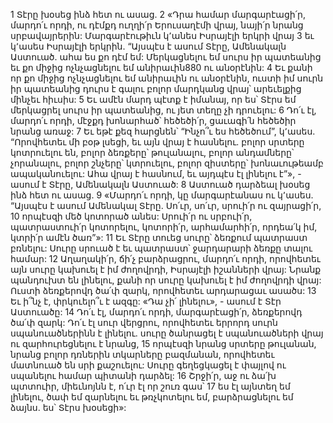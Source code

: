 1 Տէրը խօսեց ինձ հետ ու ասաց. 2 «Դրա համար մարգարէացի՛ր, մարդո՛ւ որդի, ու դէմքդ ուղղի՛ր Երուսաղէմի վրայ, նայի՛ր նրանց սրբավայրերին: Մարգարէութիւն կ՚անես Իսրայէլի երկրի վրայ 3 եւ կ՚ասես Իսրայէլի երկրին. “Այսպէս է ասում Տէրը, Ամենակալն Աստուած. ահա ես քո դէմ եմ: Մերկացնելու եմ սուրս իր պատեանից եւ քո միջից ոչնչացնելու եմ անիրաւին880 ու անօրէնին: 4 Եւ քանի որ քո միջից ոչնչացնելու եմ անիրաւին ու անօրէնին, ուստի իմ սուրն իր պատեանից դուրս է գալու բոլոր մարդկանց վրայ՝ արեւելքից մինչեւ հիւսիս: 5 Եւ ամէն մարդ պէտք է իմանայ, որ ես՝ Տէրս եմ մերկացրել սուրս իր պատեանից, ու յետ տեղը չի դրուելու: 6 Դո՛ւ էլ, մարդո՛ւ որդի, մէջքդ խոնարհած՝ հեծեծի՛ր, ցաւագի՛ն հեծեծիր նրանց առաջ: 7 Եւ եթէ քեզ հարցնեն՝ “Ինչո՞ւ ես հեծեծում”, կ՚ասես. “Որովհետեւ մի բօթ լսեցի, եւ այն վրայ է հասնելու. բոլոր սրտերը կոտրուելու են, բոլոր ձեռքերը՝ թուլանալու, բոլոր անդամները՝ չորանալու, բոլոր շնչերը՝ կտրուելու, բոլոր զիստերը՝ խոնաւութեամբ ապականուելու: Ահա վրայ է հասնում, եւ այդպէս էլ լինելու է”», - ասում է Տէրը, Ամենակալն Աստուած:
8 Աստուած դարձեալ խօսեց ինձ հետ ու ասաց. 9 «Մարդո՛ւ որդի, կը մարգարէանաս ու կ՚ասես. “Այսպէս է ասում Ամենակալ Տէրը.
Սո՛ւր, սո՛ւր, սրուի՛ր ու զայրացի՛ր,
10 որպէսզի մեծ կոտորած անես:
Սրուի՛ր ու սրբուի՛ր,
պատրաստուի՛ր կոտորելու,
կոտորի՛ր, արհամարհի՛ր,
որդեա՛կ իմ, կտրի՛ր ամէն ծառ”»:
11 Եւ Տէրը տուեց սուրը՝ ձեռքում պատրաստ բռնելու:
Սուրը սրուած է եւ պատրաստ՝
ջարդարարի ձեռքը տալու համար:
12 Աղաղակի՛ր, ճի՛չ բարձրացրու, մարդո՛ւ որդի,
որովհետեւ այն սուրը կախուել է իմ ժողովրդի,
Իսրայէլի իշանների վրայ:
Նրանք պանդուխտ են լինելու,
քանի որ սուրը կախուել է իմ ժողովրդի վրայ:
Ուստի ձեռքերովդ ծա՛փ զարկ,
որովհետեւ արդարացաւ ասածս:
13 Եւ ի՞նչ է, փրկուելո՞ւ է ազգը:
«Դա չի՛ լինելու», - ասում է Տէր Աստուածը:
14 Դո՛ւ էլ, մարդո՛ւ որդի,
մարգարէացի՛ր,
ձեռքերովդ ծա՛փ զարկ:
Դո՛ւ էլ սուր վերցրու,
որովհետեւ երրորդ սուրն սպանուածներինն է լինելու.
սուրը ծանրացել է սպանուածների վրայ
ու զարհուրեցնելու է նրանց,
15 որպէսզի նրանց սրտերը թուլանան,
նրանց բոլոր դռներին տկարները բազմանան,
որովհետեւ մատնուած են սրի քաշուելու:
Սուրը գեղեցկացել է փայլով
ու սպանելու համար պիտանի դարձել:
16 Շրջի՛ր, աջ ու ձա՛խ պտտուիր,
միեւնոյնն է, ո՛ւր էլ որ շուռ գաս՝
17 ես էլ այնտեղ եմ լինելու,
ծափ եմ զարնելու եւ թռչկոտելու եմ,
բարձրացնելու եմ ձայնս.
ես՝ Տէրս խօսեցի»:
